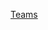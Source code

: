 [Teams](https://docs.google.com/spreadsheets/d/1tdBwv1sx6ueNV-tOBrMuMA7hc7-gnVfj96Btbje9EJw/edit?usp=sharing)
